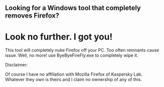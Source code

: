 ## Looking for a Windows tool that completely removes Firefox?

# Look no further. I got you!

This tool will completely nuke Firefox off your PC. Too often remnants cause issue. Well, no more! use ByeByeFireFly.exe to completely wipe it.

Disclaimer:

Of course I have no affiliation with Mozilla Firefox of Kaspersky Lab. Whatever they own is theirs and I claim no ownership of any of this.
